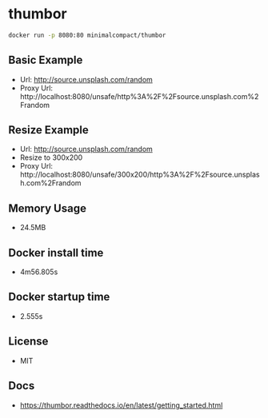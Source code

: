 # thumbor

```sh
docker run -p 8080:80 minimalcompact/thumbor
```

## Basic Example

- Url: http://source.unsplash.com/random
- Proxy Url: http://localhost:8080/unsafe/http%3A%2F%2Fsource.unsplash.com%2Frandom

## Resize Example

- Url: http://source.unsplash.com/random
- Resize to 300x200
- Proxy Url: http://localhost:8080/unsafe/300x200/http%3A%2F%2Fsource.unsplash.com%2Frandom

## Memory Usage

- 24.5MB

## Docker install time

- 4m56.805s

## Docker startup time

- 2.555s

## License

- MIT

## Docs

- https://thumbor.readthedocs.io/en/latest/getting_started.html
